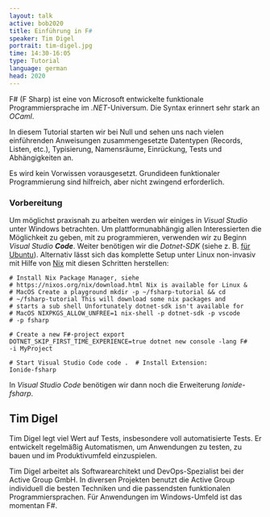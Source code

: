 ```yaml
---
layout: talk
active: bob2020
title: Einführung in F#
speaker: Tim Digel
portrait: tim-digel.jpg
time: 14:30-16:05
type: Tutorial
language: german
head: 2020
---
```


F# (F Sharp) ist eine von Microsoft entwickelte funktionale
Programmiersprache im _.NET_-Universum. Die Syntax erinnert sehr stark
an _OCaml_.

In diesem Tutorial starten wir bei Null und sehen uns nach vielen
einführenden Anweisungen zusammengesetzte Datentypen (Records,
Listen, etc.), Typisierung, Namensräume, Einrückung, Tests und
Abhängigkeiten an.

Es wird kein Vorwissen vorausgesetzt. Grundideen funktionaler
Programmierung sind hilfreich, aber nicht zwingend erforderlich.

### Vorbereitung

Um möglichst praxisnah zu arbeiten werden wir einiges in _Visual
Studio_ unter Windows betrachten. Um plattformunabhängig allen
Interessierten die Möglichkeit zu geben, mit zu programmieren,
verwenden wir zu Beginn _Visual Studio **Code**_. Weiter benötigen
wir die _Dotnet-SDK_ (siehe z. B. [für
Ubuntu](https://www.techrepublic.com/article/how-to-install-dotnet-core-on-ubuntu-18-04/)). Alternativ
lässt sich das komplette Setup unter Linux non-invasiv mit Hilfe von
[Nix](https://nixos.org/nix/download.html) mit diesen Schritten
herstellen:

    # Install Nix Package Manager, siehe
    # https://nixos.org/nix/download.html Nix is available for Linux &
    # MacOS Create a playground mkdir -p ~/fsharp-tutorial && cd
    # ~/fsharp-tutorial This will download some nix packages and
    # starts a sub shell Unfortunately dotnet-sdk isn't available for
    # MacOS NIXPKGS_ALLOW_UNFREE=1 nix-shell -p dotnet-sdk -p vscode
    # -p fsharp
    
    # Create a new F#-project export
    DOTNET_SKIP_FIRST_TIME_EXPERIENCE=true dotnet new console -lang F#
    -i MyProject
    
    # Start Visual Studio Code code .  # Install Extension:
    Ionide-fsharp

In _Visual Studio Code_ benötigen wir dann noch die Erweiterung
_Ionide-fsharp_.

## Tim Digel

Tim Digel legt viel Wert auf Tests, insbesondere voll automatisierte
Tests. Er entwickelt regelmäßig Automatismen, um Anwendungen zu
testen, zu bauen und im Produktivumfeld einzuspielen.

Tim Digel arbeitet als Softwarearchitekt und DevOps-Spezialist bei der
Active Group GmbH. In diversen Projekten benutzt die Active Group
individuell die besten Techniken und die passendsten funktionalen
Programmiersprachen. Für Anwendungen im Windows-Umfeld ist das
momentan F#.
